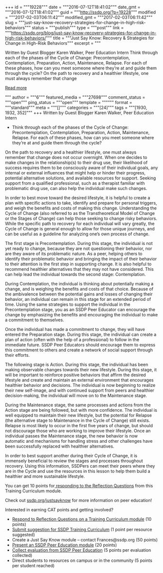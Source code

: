 +++
id = """19228"""
date = """2016-07-12T18:41:02"""
date_gmt = """2016-07-12T18:41:02"""
guid = """http://ssdp.org/?p=19228"""
modified = """2017-02-03T06:11:42"""
modified_gmt = """2017-02-03T06:11:42"""
slug = """just-say-know-recovery-strategies-for-change-in-high-risk-behaviors"""
status = """publish"""
type = """post"""
link = """https://ssdp.org/blog/just-say-know-recovery-strategies-for-change-in-high-risk-behaviors/"""
title = """Just Say Know: Recovery &amp; Strategies for Change in High-Risk Behaviors"""
excerpt = """<p>Written by Guest Blogger Karen Walker, Peer Education Intern Think through each of the phases of the Cycle of Change: Precontemplation, Contemplation, Preparation, Action, Maintenance, Relapse. For each of these phases, how can you meet someone where they’re at and guide them through the cycle? On the path to recovery and a healthier lifestyle, one must always remember that change</p>
<div class="h10"></div>
<p><a class="more-link2 flat" href="https://ssdp.org/blog/just-say-know-recovery-strategies-for-change-in-high-risk-behaviors/">Read more</a></p>
"""
author = """6"""
featured_media = """27698"""
comment_status = """open"""
ping_status = """open"""
template = """"""
format = """standard"""
meta = """[]"""
categories = """[24]"""
tags = """[1930, 1932, 352]"""
+++
Written by Guest Blogger Karen Walker, Peer Education Intern
<ul>
	<li><span style="font-weight: 400;">Think through each of the phases of the Cycle of Change: Precontemplation, Contemplation, Preparation, Action, Maintenance, Relapse. For each of these phases, how can you meet someone where they’re at and guide them through the cycle?</span></li>
</ul>
<span style="font-weight: 400;">On the path to recovery and a healthier lifestyle, one must always remember that change does not occur overnight. When one decides to make changes in the relationship(s) to their drug use, their likelihood of success requires them to be consciously aware of their individual goals, any internal or external influences that might help or hinder their progress, potential alternative solutions, and available resources for support. Seeking support from a qualified professional, such as a therapist familiar with problematic drug use, can also help the individual make such changes.</span>

<span style="font-weight: 400;">In order to best move toward the desired lifestyle, it is helpful to create a plan with specific actions to take, identify and prepare for personal triggers, and weigh the benefits and costs of making this change. Understanding the Cycle of Change (also referred to as the Transtheoretical Model of Change or the Stages of Change) can help those seeking to change risky behaviors. While the specific path to recovery for each individual will vary greatly, the Cycle of Change is general enough to allow for those unique journeys, and can be useful as a guideline for analyzing one’s own process of change. </span>

<span style="font-weight: 400;">The first stage is Precontemplation. During this stage, the individual is not yet ready to change, because they are not questioning their behavior, nor are they aware of its problematic nature. As a peer, helping others to identify their problematic behavior and bringing the impact of their behavior to their attention is the first step in supporting change. It is also helpful to recommend healthier alternatives that they may not have considered. This can help lead the individual towards the second stage: Contemplation.</span>

<span style="font-weight: 400;">During Contemplation, the individual is thinking about potentially making a change, and is weighing the benefits and costs of that choice. Because of the ambivalence between the potential gains and losses of changing their behavior, an individual can remain in this stage for an extended period of time. Using the same strategies to support the individual in the Precontemplation stage, you as an SSDP Peer Educator can encourage the change by emphasizing the benefits and encouraging the individual to make a commitment to themselves.</span>

<span style="font-weight: 400;">Once the individual has made a commitment to change, they will have entered the Preparation stage. During this stage, the individual can create a plan of action (often with the help of a professional) to follow in the immediate future. SSDP Peer Educators should encourage them to express this commitment to others and create a network of social support through their efforts.</span>

<span style="font-weight: 400;">The following stage is Action. During this stage, the individual has been making observable changes towards their new lifestyle. During this stage, it will be important to reinforce positive behaviors that affirm the desired lifestyle and create and maintain an external environment that encourages healthier behavior and decisions. The individual is now beginning to realize their new self-image, and with continued support from peers and healthier decision-making, the individual will move on to the Maintenance stage.</span>

<span style="font-weight: 400;">During the Maintenance stage, the same processes and actions from the Action stage are being followed, but with more confidence. The individual is well equipped to maintain their new lifestyle, but the potential for Relapse (the alternative stage to Maintenance in the Cycle of Change) still exists. Relapse is most likely to occur in the first five years of change, but should not discourage those who are working to improve their lifestyle. Once an individual passes the Maintenance stage, the new behavior is now automatic and mechanisms for handling stress and other challenges have been successfully replaced with healthier alternatives.</span>

<span style="font-weight: 400;">In order to best support another during their Cycle of Change, it is immensely beneficial to review the stages and processes throughout recovery. Using this information, SSDPers can meet their peers where they are in the Cycle and use the resources in this lesson to help them build a healthier and more sustainable lifestyle.</span>

<span style="font-weight: 400;">You can get 10 points for</span><a href="https://docs.google.com/a/ssdp.org/forms/d/1fL4mzoXuIkMIBQHfOuhTUv8pinf-4R2ZsrRYuEGoyH4/edit"><span style="font-weight: 400;"> responding to the Reflection Questions</span></a><span style="font-weight: 400;"> from this Training Curriculum module.</span>

<span style="font-weight: 400;">Check out </span><a href="http://ssdp.org/justsayknow"><span style="font-weight: 400;">ssdp.org/justsayknow</span></a><span style="font-weight: 400;"> for more information on peer education!</span>

<span style="font-weight: 400;">Interested in earning CAT points and getting involved?</span>
<ul>
	<li style="font-weight: 400;"><a href="https://docs.google.com/a/ssdp.org/forms/d/1fL4mzoXuIkMIBQHfOuhTUv8pinf-4R2ZsrRYuEGoyH4/edit"><span style="font-weight: 400;">Respond to Reflection Questions on a Training Curriculum module</span></a><span style="font-weight: 400;"> (10 points)</span></li>
	<li style="font-weight: 400;"><a href="https://docs.google.com/a/ssdp.org/forms/d/1v-Hefpsi2L9X6A8Sg84nNTxIyVqWx2wKpXxteHCLPn4/viewform"><span style="font-weight: 400;">Submit suggestion for SSDP Training Curriculum</span></a><span style="font-weight: 400;"> (1 point per resource suggested)</span></li>
	<li style="font-weight: 400;"><span style="font-weight: 400;">Create a Just Say Know module &#8211; contact Frances@ssdp.org (50 points)</span></li>
	<li style="font-weight: 400;"><a href="http://ssdp.org/justsayknow"><span style="font-weight: 400;">Present an SSDP Peer Education module</span></a><span style="font-weight: 400;"> (20 points)</span></li>
	<li style="font-weight: 400;"><a href="https://docs.google.com/a/ssdp.org/forms/d/1ig7cLJcY67NOb6HRnbNnoFeKJ4LmXGiQRRxvkYvYTlE/edit?usp=drive_web"><span style="font-weight: 400;">Collect evaluation from SSDP Peer Education</span></a><span style="font-weight: 400;"> (5 points per evaluation collected)</span></li>
	<li style="font-weight: 400;"><span style="font-weight: 400;">Direct students to resources on campus or in the community (5 points per student reached)</span></li>
</ul>
